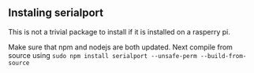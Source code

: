 ## Instaling serialport
This is not a trivial package to install if it is installed on a rasperry pi. 

Make sure that npm and nodejs are both updated. Next compile from source using
`sudo npm install serialport --unsafe-perm --build-from-source`